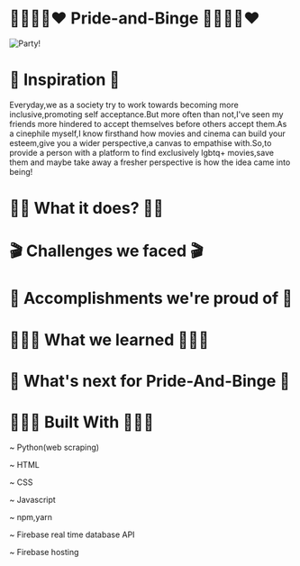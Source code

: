 # 💜💙💚💛❤️ Pride-and-Binge 💜💙💚💛❤️

            
   ![Party!](https://user-images.githubusercontent.com/69161722/123535973-3a8d8300-d745-11eb-93da-dd1b52a176d8.gif)

# 🌈 Inspiration 🌈

Everyday,we as a society try to work towards becoming more inclusive,promoting self acceptance.But more often than not,I've seen my friends more hindered to accept themselves before others accept them.As a cinephile myself,I know firsthand how movies and cinema can build your esteem,give you a wider perspective,a canvas to empathise with.So,to provide a person with a platform to find exclusively lgbtq+ movies,save them and maybe take away a fresher perspective is how the idea came into being!

# 🏳️‍🌈 What it does? 🏳️‍🌈


# 🎬 Challenges we faced 🎬

# 🦚 Accomplishments we're proud of 🦚

# 👩🏻‍🏫 What we learned 👩🏻‍🏫

# 🔮 What's next for Pride-And-Binge 🔮


# 👷🏻‍♀️ Built With 👷🏻‍♀️

~ Python(web scraping)

~ HTML

~ CSS

~ Javascript

~ npm,yarn

~ Firebase real time database API

~ Firebase hosting
